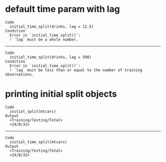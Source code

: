 # default time param with lag

    Code
      initial_time_split(drinks, lag = 12.5)
    Condition
      Error in `initial_time_split()`:
      ! `lag` must be a whole number.

---

    Code
      initial_time_split(drinks, lag = 500)
    Condition
      Error in `initial_time_split()`:
      ! `lag` must be less than or equal to the number of training observations.

# printing initial split objects

    Code
      initial_split(mtcars)
    Output
      <Training/Testing/Total>
      <24/8/32>

---

    Code
      initial_time_split(mtcars)
    Output
      <Training/Testing/Total>
      <24/8/32>

